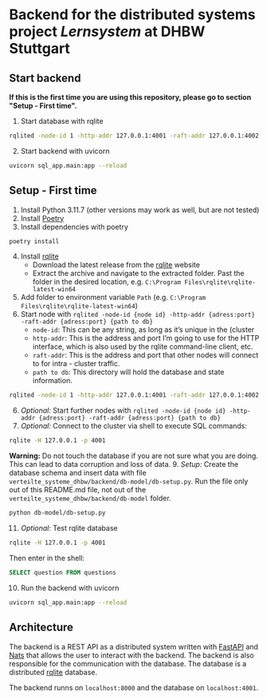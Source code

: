 # Backend for the distributed systems project _Lernsystem_ at DHBW Stuttgart

## Start backend
**If this is the first time you are using this repository, please go to section "Setup - First time".**
1. Start database with rqlite
```bash
rqlited -node-id 1 -http-addr 127.0.0.1:4001 -raft-addr 127.0.0.1:4002 ./db-rqlite
```
2. Start backend with uvicorn
```bash
uvicorn sql_app.main:app --reload
```

## Setup - First time
1. Install Python 3.11.7 (other versions may work as well, but are not tested)
2. Install [Poetry](https://python-poetry.org/)
3. Install dependencies with poetry
```bash 
poetry install
```
4. Install [rqlite](https://rqlite.io/)
   - Download the latest release from the [rqlite](https://rqlite.io/docs/install-rqlite/) website
   - Extract the archive and navigate to the extracted folder. Past the folder in the desired location, e.g. `C:\Program Files\rqlite\rqlite-latest-win64`
5. Add folder to environment variable `Path` (e.g. `C:\Program Files\rqlite\rqlite-latest-win64`)
6. Start node with `rqlited -node-id {node id} -http-addr {adress:port} -raft-addr {adress:port} {path to db}`
   - `node-id`: This can be any string, as long as it’s unique in the (cluster
   - `http-addr`: This is the address and port I’m going to use for the HTTP interface, which is also used by the rqlite command-line client, etc.
   - `raft-addr`: This is the address and port that other nodes will connect to for intra - cluster traffic.
   - `path to db`: This directory will hold the database and state information.
```bash
rqlited -node-id 1 -http-addr 127.0.0.1:4001 -raft-addr 127.0.0.1:4002 ./db-rqlite
```
6. _Optional:_ Start further nodes with `rqlited -node-id {node id} -http-addr {adress:port} -raft-addr {adress:port} {path to db}`
7. _Optional:_ Connect to the cluster via shell to execute SQL commands:
```bash
rqlite -H 127.0.0.1 -p 4001
```
**Warning:** Do not touch the database if you are not sure what you are doing. This can lead to data corruption and loss of data. 
9. _Setup:_ Create the database schema and insert data with file `verteilte_systeme_dhbw/backend/db-model/db-setup.py`. Run the file only out of this README.md file, not out of the `verteilte_systeme_dhbw/backend/db-model` folder.
```bash
python db-model/db-setup.py
```
11. _Optional:_ Test rqlite database
```bash
rqlite -H 127.0.0.1 -p 4001
```
Then enter in the shell:
```sql
SELECT question FROM questions
```
10. Run the backend with uvicorn
```bash
uvicorn sql_app.main:app --reload
```

## Architecture
The backend is a REST API as a distributed system written with [FastAPI](https://fastapi.tiangolo.com//) and [Nats](https://nats.io/) that allows the user to interact with the backend.
The backend is also responsible for the communication with the database.
The database is a distributed [rqlite](https://rqlite.io/) database.

The backend runns on `localhost:8000` and the database on `localhost:4001`.

[//]: # (## Setup - Development with Docker)

[//]: # ()
[//]: # (**not working!!!**)

[//]: # ()
[//]: # (1. Use stepts 1-6 from the "Setup - Development without Docker" section)

[//]: # (2. Install Docker)

[//]: # (3. Run the backend with docker-compose)

[//]: # (```bash)

[//]: # (docker-compose up --build)

[//]: # (```)

[//]: # (4. Build container)

[//]: # (```bash)

[//]: # (  docker build -t verteilte-systeme-backend .)

[//]: # (```)

[//]: # (5. Run container)

[//]: # (```bash)

[//]: # (docker run -p 8000:80 verteilte-systeme-backend)

[//]: # (```)